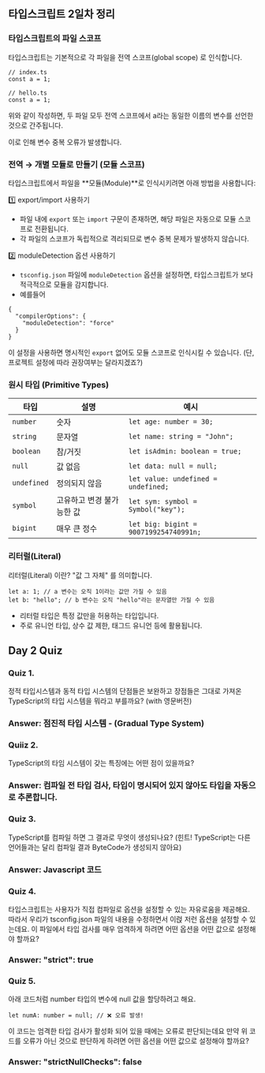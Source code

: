 ## 타입스크립트 2일차 정리

### 타입스크립트의 파일 스코프

타입스크립트는 기본적으로 각 파일을 전역 스코프(global scope) 로 인식합니다.

```
// index.ts
const a = 1;

// hello.ts
const a = 1;

```

위와 같이 작성하면, 두 파일 모두 전역 스코프에서 a라는 동일한 이름의 변수를 선언한 것으로 간주됩니다.

이로 인해 변수 중복 오류가 발생합니다.

### 전역 → 개별 모듈로 만들기 (모듈 스코프)

타입스크립트에서 파일을 **모듈(Module)**로 인식시키려면 아래 방법을 사용합니다:

1️⃣ export/import 사용하기

- 파일 내에 `export` 또는 `import` 구문이 존재하면, 해당 파일은 자동으로 모듈 스코프로 전환됩니다.
- 각 파일의 스코프가 독립적으로 격리되므로 변수 중복 문제가 발생하지 않습니다.

2️⃣ moduleDetection 옵션 사용하기

- `tsconfig.json` 파일에 `moduleDetection` 옵션을 설정하면, 타입스크립트가 보다 적극적으로 모듈을 감지합니다.
- 예를들어

```
{
  "compilerOptions": {
    "moduleDetection": "force"
  }
}
```

이 설정을 사용하면 명시적인 `export` 없어도 모듈 스코프로 인식시킬 수 있습니다. (단, 프로젝트 설정에 따라 권장여부는 달라지겠죠?)

### 원시 타입 (Primitive Types)

| 타입        | 설명                      | 예시                                   |
| ----------- | ------------------------- | -------------------------------------- |
| `number`    | 숫자                      | `let age: number = 30;`                |
| `string`    | 문자열                    | `let name: string = "John";`           |
| `boolean`   | 참/거짓                   | `let isAdmin: boolean = true;`         |
| `null`      | 값 없음                   | `let data: null = null;`               |
| `undefined` | 정의되지 않음             | `let value: undefined = undefined;`    |
| `symbol`    | 고유하고 변경 불가능한 값 | `let sym: symbol = Symbol("key");`     |
| `bigint`    | 매우 큰 정수              | `let big: bigint = 9007199254740991n;` |

### 리터럴(Literal)

리터럴(Literal) 이란? "값 그 자체" 를 의미합니다.

```
let a: 1; // a 변수는 오직 1이라는 값만 가질 수 있음
let b: "hello"; // b 변수는 오직 "hello"라는 문자열만 가질 수 있음
```

- 리터럴 타입은 특정 값만을 허용하는 타입입니다.
- 주로 유니언 타입, 상수 값 제한, 태그드 유니언 등에 활용됩니다.

## Day 2 Quiz

### Quiz 1.

정적 타입시스템과 동적 타입 시스템의 단점들은 보완하고 장점들은 그대로 가져온 TypeScript의 타입 시스템을 뭐라고 부를까요? (with 영문버전)

### Answer: 점진적 타입 시스템 - (Gradual Type System)

### Quiiz 2.

TypeScript의 타임 시스템이 갖는 특징에는 어떤 점이 있을까요?

### Answer: 컴파일 전 타입 검사, 타입이 명시되어 있지 않아도 타입을 자동으로 추론합니다.

### Quiz 3.

TypeScript를 컴파일 하면 그 결과로 무엇이 생성되나요?
(힌트! TypeScript는 다른 언어들과는 달리 컴파일 결과 ByteCode가 생성되지 않아요)

### Answer: Javascript 코드

### Quiz 4.

타입스크립트는 사용자가 직접 컴파일로 옵션을 설정할 수 있는 자유로움을 제공해요.
따라서 우리가 tsconfig.json 파일의 내용을 수정하면서 이럱 저런 옵션을 설정할 수 있는데요.
이 파일에서 타입 검사를 매우 엄격하게 하려면 어떤 옵션을 어떤 값으로 설정해야 할까요?

### Answer: "strict": true

### Quiz 5.

아래 코드처럼 number 타입의 변수에 null 값을 할당하려고 해요.

```
let numA: number = null; // ❌ 오류 발생!
```

이 코드는 엄격한 타입 검사가 활성화 되어 있을 때에는 오류로 판단되는데요
만약 위 코드를 오류가 아닌 것으로 판단하게 하려면 어떤 옵션을 어떤 값으로 설정해야 할까요?

### Answer: "strictNullChecks": false
